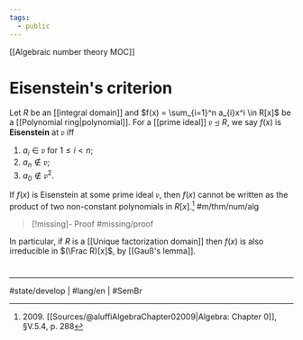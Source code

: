 ```yaml
---
tags:
  - public
---
```

[[Algebraic number theory MOC]]
# Eisenstein's criterion

Let $R$ be an [[integral domain]] and $f(x) = \sum_{i=1}^n a_{i}x^i \in R[x]$ be a [[Polynomial ring|polynomial]].
For a [[prime ideal]] $\mathfrak{p} \trianglelefteq R$, we say $f(x)$ is **Eisenstein** at $\mathfrak{p}$ iff

1. $a_{i} \in \mathfrak{p}$ for $1\leq i < n$;
2. $a_{n} \notin \mathfrak{p}$;
3. $a_{0} \notin \mathfrak{p}^2$.

If $f(x)$ is Eisenstein at some prime ideal $\mathfrak{p}$, then $f(x)$ cannot be written as the product of two non-constant polynomials in $R[x]$.[^2009] #m/thm/num/alg 

> [!missing]- Proof
> #missing/proof

In particular, if $R$ is a [[Unique factorization domain]] then $f(x)$ is also irreducible in $(\Frac R)[x]$, by [[Gauß's lemma]].

  [^2009]: 2009\. [[Sources/@aluffiAlgebraChapter02009|Algebra: Chapter 0]], §V.5.4, p. 288

#
---
#state/develop | #lang/en | #SemBr
